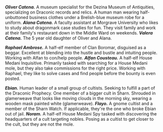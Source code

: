 ***Oliver Catena.*** A museum specialist for the Dezina Museum of Antiquities, specializing on Draconic records and relics. A human man wearing half-unbuttoned business clothes under a Brelish-blue museum robe for a uniform.
***Alana Catena.*** A faculty assistant at Morgrave University who likes to study about dragonmark case studies for fun. They visit family and work at their family's restaurant down in the Middle Ward on weekends.
***Valera Catena.*** The 5 year old daughter of Oliver and Alana.

***Raphael Ambrose.*** A half-elf member of Clan Boromar, disguised as a beggar. Excellent at blending into the hustle and bustle and intuiting people. Working with Alfan to con/help people.
***Alfan Cousteau.*** A half-elf House Medani Inquisitive. Primarily tasked with searching for a House Medani mole, but they also take commissions for the right price. Working with Raphael, they like to solve cases and find people before the bounty is even posted.

***Ebian.*** Human leader of a small group of cultists. Seeking to fulfill a part of the Draconic Prophecy. One member of a bigger cult in Sharn. Shrouded in glamerweave that looks like moving clouds in the morning sky, wearing a wooden mask painted white (glamerweave).
***Flayo.*** A gnome cultist and a member of the Sharn Watch. If applicable, they're the one who broke Ebian out of jail.
***Noram.*** A half-elf House Medani Spy tasked with discovering the headquarters of a cult targeting nobles. Posing as a cultist to get closer to the cult, but they are not the mole.